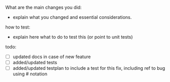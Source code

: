 What are the main changes you did:
- explain what you changed and essential considerations.

how to test:
- explain here what to do to test this (or point to unit tests)

todo:
- [ ] updated docs in case of new feature
- [ ] added/updated tests
- [ ] added/updated testplan to include a test for this fix, including ref to bug using # notation
